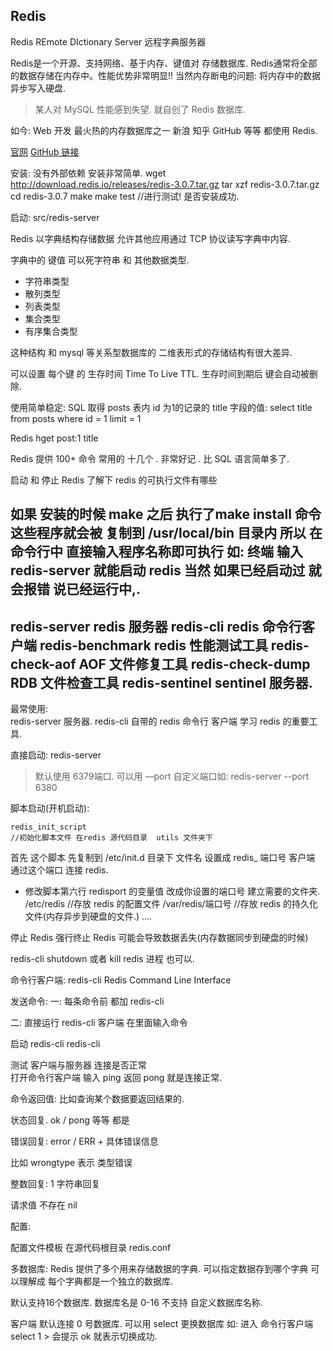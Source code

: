## Redis

Redis REmote DIctionary Server  远程字典服务器

Redis是一个开源、支持网络、基于内存、键值对 存储数据库.
Redis通常将全部的数据存储在内存中。性能优势非常明显!!
当然内存断电的问题: 将内存中的数据 异步写入硬盘.

> 某人对 MySQL 性能感到失望. 就自创了 Redis 数据库.

如今: Web 开发 最火热的内存数据库之一
新浪 知乎 GitHub 等等 都使用 Redis.

[官网][1]       [GitHub 链接][2]

安装: 没有外部依赖 安装非常简单.
	wget http://download.redis.io/releases/redis-3.0.7.tar.gz
	tar xzf redis-3.0.7.tar.gz
	cd redis-3.0.7
	make
	make test
	//进行测试! 是否安装成功.

启动:
	src/redis-server

Redis 以字典结构存储数据 允许其他应用通过 TCP 协议读写字典中内容.

字典中的 键值 可以死字符串 和 其他数据类型.
- 字符串类型
- 散列类型
- 列表类型
- 集合类型
- 有序集合类型

这种结构 和 mysql 等关系型数据库的 二维表形式的存储结构有很大差异.


可以设置 每个键 的 生存时间 Time To Live TTL.
生存时间到期后 键会自动被删除.

使用简单稳定:
SQL 取得 posts 表内 id 为1的记录的 title 字段的值:
	select title from posts where id = 1 limit = 1

Redis 
	hget post:1 title
 

Redis 提供 100+ 命令 
常用的 十几个 . 非常好记 .  比 SQL 语言简单多了.















启动 和 停止 Redis
了解下 redis 的可执行文件有哪些

如果 安装的时候 make 之后  执行了make install 命令
这些程序就会被 复制到 /usr/local/bin 目录内
所以 在 命令行中 直接输入程序名称即可执行
如: 终端 输入 redis-server  就能启动 redis
当然 如果已经启动过 就会报错 说已经运行中,.
---
redis-server   redis 服务器
redis-cli   redis 命令行客户端
redis-benchmark  redis 性能测试工具
redis-check-aof AOF 文件修复工具
redis-check-dump RDB 文件检查工具
redis-sentinel     sentinel 服务器.
---

 最常使用:  
redis-server    服务器.
redis-cli        自带的 redis 命令行 客户端 
学习 redis 的重要工具.


直接启动:
redis-server
> 默认使用 6379端口.
可以用 —port 自定义端口如:
	redis-server --port 6380

脚本启动(开机启动):

  
	redis_init_script 
	//初始化脚本文件 在redis 源代码目录  utils 文件夹下
 
首先 这个脚本 先复制到  /etc/init.d 目录下
文件名 设置成 
	redis_ 端口号
	客户端 通过这个端口 连接 redis.

- 修改脚本第六行 redisport 的变量值 改成你设置的端口号
建立需要的文件夹. 
	/etc/redis     //存放 redis 的配置文件
	/var/redis/端口号  //存放 redis 的持久化文件(内存异步到硬盘的文件.)
….

停止 Redis
强行终止 Redis 可能会导致数据丢失(内存数据同步到硬盘的时候)

redis-cli shutdown
或者  kill redis 进程 也可以.

命令行客户端:
redis-cli
Redis Command Line Interface


发送命令:
一: 每条命令前 都加 redis-cli

二: 直接运行 redis-cli 客户端  在里面输入命令


启动 redis-cli
	redis-cli

测试 客户端与服务器 连接是否正常  
打开命令行客户端  输入 ping  返回 pong 就是连接正常.


命令返回值: 比如查询某个数据要返回结果的.

状态回复.   ok  / pong 等等 都是

错误回复:  error / ERR  + 具体错误信息


比如  wrongtype  表示 类型错误



整数回复:
1
字符串回复

请求值 不存在 nil




配置:

配置文件模板 在源代码根目录  redis.conf







多数据库:
Redis 提供了多个用来存储数据的字典. 可以指定数据存到哪个字典
可以理解成 每个字典都是一个独立的数据库.

默认支持16个数据库. 数据库名是 0-16  不支持 自定义数据库名称.

客户端 默认连接 0 号数据库. 
可以用 select 更换数据库
如: 进入 命令行客户端 select 1   \> 会提示 ok  就表示切换成功.































[1]:	http://redis.io/
[2]:	https://github.com/antirez/redis